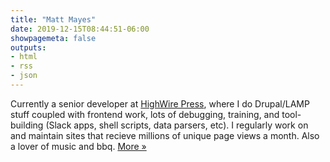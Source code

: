 ```yaml
---
title: "Matt Mayes"
date: 2019-12-15T08:44:51-06:00
showpagemeta: false
outputs:
- html
- rss
- json
---
```


Currently a senior developer at [HighWire Press](https://www.highwirepress.com/), where I do Drupal/LAMP stuff coupled with frontend work, lots of debugging, training, and tool-building (Slack apps, shell scripts, data parsers, etc). I regularly work on and maintain sites that recieve millions of unique page views a month. Also a lover of music and bbq. [More &raquo;](/about)
